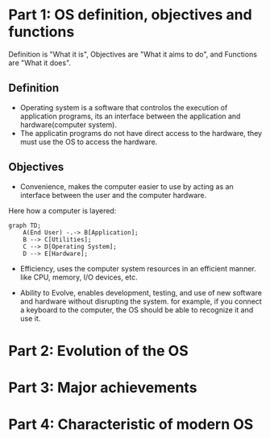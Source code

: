 # Part 1: OS definition, objectives and functions

Definition is "What it is", Objectives are "What it aims to do", and Functions are "What it does".

## Definition

- Operating system is a software that controlos the execution of application programs, its an interface between the application and hardware(computer system).
- The applicatin programs do not have direct access to the hardware, they must use the OS to access the hardware.

## Objectives

- Convenience, makes the computer easier to use by acting as an interface between the user and the computer hardware.

Here how a computer is layered:

```mermaid
graph TD;
    A(End User) -.-> B[Application];
    B --> C[Utilities];
    C --> D[Operating System];
    D --> E[Hardware];
```

- Efficiency, uses the computer system resources in an efficient manner. like CPU, memory, I/O devices, etc.


- Ability to Evolve, enables development, testing, and use of new software and hardware without disrupting the system. for example, if you connect a keyboard to the computer, the OS should be able to recognize it and use it.

# Part 2: Evolution of the OS

# Part 3: Major achievements

# Part 4: Characteristic of modern OS